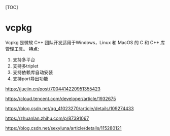 [TOC]

# vcpkg

Vcpkg 是微软 C++ 团队开发适用于Windows，Linux 和 MacOS 的 C 和 C++ 库管理工具。
特点:
1. 支持多平台
2. 支持多triplet
3. 支持依赖库自动安装
4. 支持port导出功能


https://juejin.cn/post/7004414220951355423

https://cloud.tencent.com/developer/article/1932675

https://blog.csdn.net/qq_41023270/article/details/109274433

https://zhuanlan.zhihu.com/p/87391067

https://blog.csdn.net/sexyluna/article/details/115280121






